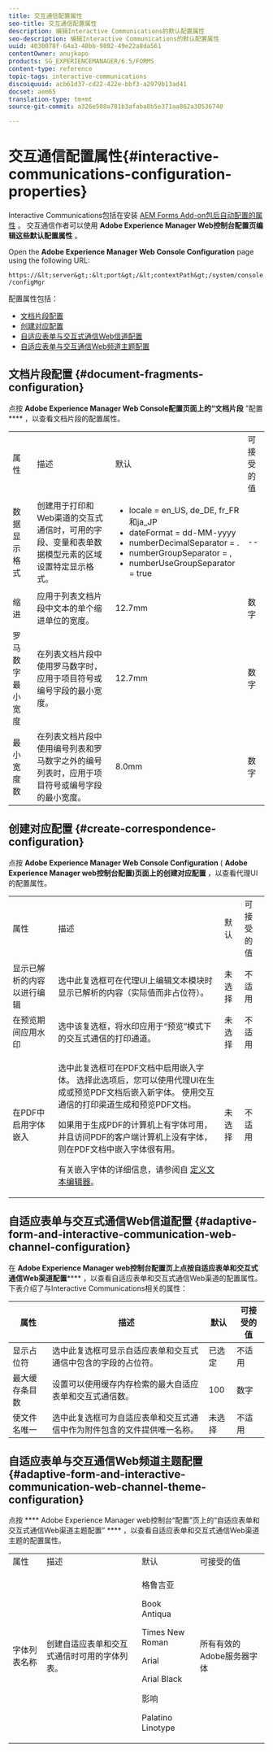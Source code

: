 ```yaml
---
title: 交互通信配置属性
seo-title: 交互通信配置属性
description: 编辑Interactive Communications的默认配置属性
seo-description: 编辑Interactive Communications的默认配置属性
uuid: 4030078f-64a3-40bb-9892-49e22a8da561
contentOwner: anujkapo
products: SG_EXPERIENCEMANAGER/6.5/FORMS
content-type: reference
topic-tags: interactive-communications
discoiquuid: acb61d37-cd22-422e-bbf3-a2979b13ad41
docset: aem65
translation-type: tm+mt
source-git-commit: a326e508a781b3afaba8b5e371aa862a30536740

---
```



# 交互通信配置属性{#interactive-communications-configuration-properties}

Interactive Communications包括在安装 [AEM Forms Add-on包后自动配置的属性](../../forms/using/installing-configuring-aem-forms-osgi.md) 。 交互通信作者可以使用 **Adobe Experience Manager Web控制台配置页编辑这些默认配置属性** 。

Open the **Adobe Experience Manager Web Console Configuration** page using the following URL:

`https://&lt;server&gt;:&lt;port&gt;/&lt;contextPath&gt;/system/console/configMgr`

配置属性包括：

* [文档片段配置](#document-fragments-configuration)
* [创建对应配置](#create-correspondence-configuration)
* [自适应表单与交互式通信Web信道配置](#adaptive-form-and-interactive-communication-web-channel-configuration)
* [自适应表单与交互通信Web频道主题配置](#adaptive-form-and-interactive-communication-web-channel-theme-configuration)

## 文档片段配置 {#document-fragments-configuration}

点按 **Adobe Experience Manager Web Console配置页面上的“文档片段** ”配置 **** ，以查看文档片段的配置属性。

<table>
 <tbody> 
  <tr> 
   <td>属性</td> 
   <td>描述</td> 
   <td>默认</td> 
   <td>可接受的值</td> 
  </tr> 
  <tr> 
   <td>数据显示格式</td> 
   <td>创建用于打印和Web渠道的交互式通信时，可用的字段、变量和表单数据模型元素的区域设置特定显示格式。</td> 
   <td> 
    <ul> 
     <li>locale = en_US, de_DE, fr_FR和ja_JP</li> 
     <li>dateFormat = dd-MM-yyyy</li> 
     <li>numberDecimalSeparator = .</li> 
     <li>numberGroupSeparator = ,</li> 
     <li>numberUseGroupSeparator = true</li> 
    </ul> </td> 
   <td><p>--</p> </td> 
  </tr> 
  <tr> 
   <td>缩进</td> 
   <td>应用于列表文档片段中文本的单个缩进单位的宽度。</td> 
   <td>12.7mm</td> 
   <td>数字</td> 
  </tr> 
  <tr> 
   <td>罗马数字最小宽度</td> 
   <td>在列表文档片段中使用罗马数字时，应用于项目符号或编号字段的最小宽度。 </td> 
   <td>12.7mm</td> 
   <td>数字</td> 
  </tr> 
  <tr> 
   <td>最小宽度数</td> 
   <td>在列表文档片段中使用编号列表和罗马数字之外的编号列表时，应用于项目符号或编号字段的最小宽度。</td> 
   <td>8.0mm</td> 
   <td>数字</td> 
  </tr> 
 </tbody> 
</table>

## 创建对应配置 {#create-correspondence-configuration}

点按 **Adobe Experience Manager Web Console Configuration** ( **Adobe Experience Manager web控制台配置)页面上的创建对应配置** ，以查看代理UI的配置属性。

<table>
 <tbody> 
  <tr> 
   <td>属性</td> 
   <td>描述</td> 
   <td>默认</td> 
   <td>可接受的值</td> 
  </tr> 
  <tr> 
   <td>显示已解析的内容以进行编辑</td> 
   <td>选中此复选框可在代理UI上编辑文本模块时显示已解析的内容（实际值而非占位符）。</td> 
   <td>未选择</td> 
   <td>不适用</td> 
  </tr> 
  <tr> 
   <td>在预览期间应用水印</td> 
   <td>选中该复选框，将水印应用于“预览”模式下的交互式通信的打印通道。</td> 
   <td>未选择</td> 
   <td>不适用</td> 
  </tr> 
  <tr> 
   <td>在PDF中启用字体嵌入</td> 
   <td><p>选中此复选框可在PDF文档中启用嵌入字体。 选择此选项后，您可以使用代理UI在生成或预览PDF文档后嵌入新字体。 使用交互通信的打印渠道生成和预览PDF文档。</p> <p>如果用于生成PDF的计算机上有字体可用，并且访问PDF的客户端计算机上没有字体，则在PDF文档中嵌入字体很有用。</p> <p>有关嵌入字体的详细信息，请参阅自 <a href="../../forms/using/customize-text-editor.md" target="_blank">定义文本编辑器</a>。</p> </td> 
   <td>未选择</td> 
   <td>不适用</td> 
  </tr> 
 </tbody> 
</table>

## 自适应表单与交互式通信Web信道配置 {#adaptive-form-and-interactive-communication-web-channel-configuration}

在 **Adobe Experience Manager web控制台配置页上点按自适应表单和交互式通信Web渠道配置****** ，以查看自适应表单和交互式通信Web渠道的配置属性。 下表介绍了与Interactive Communications相关的属性：

| 属性 | 描述 | 默认 | 可接受的值 |
|---|---|---|---|
| 显示占位符 | 选中此复选框可显示自适应表单和交互式通信中包含的字段的占位符。 | 已选定 | 不适用 |
| 最大缓存条目数 | 设置可以使用缓存内存检索的最大自适应表单和交互式通信数。 | 100 | 数字 |
| 使文件名唯一 | 选中此复选框可为自适应表单和交互式通信中作为附件包含的文件提供唯一名称。 | 未选择 | 不适用 |

## 自适应表单与交互通信Web频道主题配置 {#adaptive-form-and-interactive-communication-web-channel-theme-configuration}

点按 **** Adobe Experience Manager web控制台“配置”页上的“自适应表单和交互式通信Web渠道主题配置” **** ，以查看自适应表单和交互式通信Web渠道主题的配置属性。

<table>
 <tbody> 
  <tr> 
   <td>属性</td> 
   <td>描述</td> 
   <td>默认</td> 
   <td>可接受的值</td> 
  </tr> 
  <tr> 
   <td>字体列表名称</td> 
   <td>创建自适应表单和交互式通信时可用的字体列表。</td> 
   <td><p>格鲁吉亚</p> <p>Book Antiqua</p> <p>Times New Roman</p> <p>Arial</p> <p>Arial Black</p> <p>影响</p> <p>Palatino Linotype</p> </td> 
   <td>所有有效的Adobe服务器字体</td> 
  </tr> 
 </tbody> 
</table>

